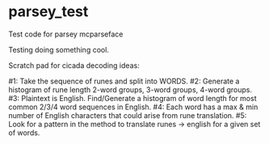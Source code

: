 # parsey_test
Test code for parsey mcparseface

Testing doing something cool. 

Scratch pad for cicada decoding ideas:

#1: Take the sequence of runes and split into WORDS. 
#2: Generate a histogram of rune length 2-word groups, 3-word groups, 4-word groups. 
#3: Plaintext is English. Find/Generate a histogram of word length for most common 2/3/4 word sequences in English.
#4: Each word has a max & min number of English characters that could arise from rune translation.
#5: Look for a pattern in the method to translate runes -> english for a given set of words.


